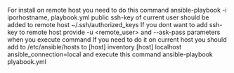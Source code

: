 For install on remote host you need to do this command
    ansible-playbook -i iporhostname, playbook.yml
public ssh-key of current user should be added to remote host ~/.ssh/authorized_keys
If you dont want to add ssh-key to remote host provide -u <remote_user> and --ask-pass parameters when you execute command
If you need to do it on current host you should add to /etc/ansible/hosts to [host] inventory
    [host]
    localhost ansible_connection=local
and execute this command
    ansible-playbook plyabook.yml
